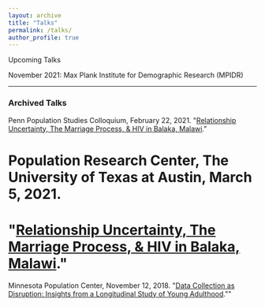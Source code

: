 ```yaml
---
layout: archive
title: "Talks"
permalink: /talks/
author_profile: true
---
```


Upcoming Talks

November 2021: Max Plank Institute for Demographic Research (MPIDR)


_____ 
### Archived Talks

Penn Population Studies Colloquium, February 22, 2021.
"<a href="https://www.youtube.com/watch?v=T4pYC-M9bF8&t=3188s">Relationship Uncertainty, The Marriage Process, & HIV in Balaka, Malawi</a>."

# Population Research Center, The University of Texas at Austin, March 5, 2021.
# "<a href="https://www.youtube.com/watch?v=T1-SyI00_0Q">Relationship Uncertainty, The Marriage Process, & HIV in Balaka, Malawi</a>."

Minnesota Population Center, November 12, 2018.
"<a href="https://www.youtube.com/watch?v=ezb13umtzdg&t=496s">Data Collection as Disruption: Insights from a Longitudinal Study of Young Adulthood</a>.""

